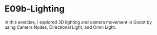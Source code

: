 # E09b-Lighting

In this exercise, I explored 3D lighting and camera movement in Godot by using Camera Nodes, Directional Light, and Omni Light. 
